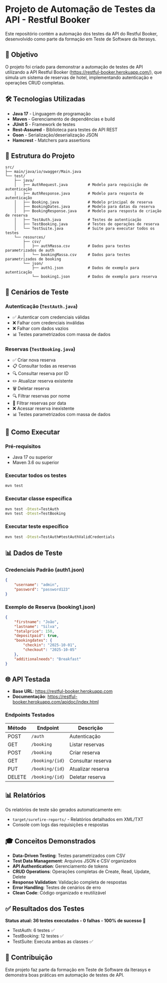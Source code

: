 # Projeto de Automação de Testes da API - Restful Booker

Este repositório contém a automação dos testes da API do Restful Booker, desenvolvido como parte da formação em Teste de Software da Iterasys.

## 🎯 Objetivo

O projeto foi criado para demonstrar a automação de testes de API utilizando a API Restful Booker (https://restful-booker.herokuapp.com/), que simula um sistema de reservas de hotel, implementando autenticação e operações CRUD completas.

## 🛠️ Tecnologias Utilizadas

- **Java 17** - Linguagem de programação
- **Maven** - Gerenciamento de dependências e build
- **JUnit 5** - Framework de testes
- **Rest-Assured** - Biblioteca para testes de API REST
- **Gson** - Serialização/deserialização JSON
- **Hamcrest** - Matchers para assertions

## 📁 Estrutura do Projeto

```
src/
├── main/java/io/swagger/Main.java
└── test/
    ├── java/
    │   ├── AuthRequest.java         # Modelo para requisição de autenticação
    │   ├── AuthResponse.java        # Modelo para resposta de autenticação
    │   ├── Booking.java             # Modelo principal de reserva
    │   ├── BookingDates.java        # Modelo para datas da reserva
    │   ├── BookingResponse.java     # Modelo para resposta de criação de reserva
    │   ├── TestAuth.java            # Testes de autenticação
    │   ├── TestBooking.java         # Testes de operações de reserva
    │   └── TestSuite.java           # Suite para executar todos os testes
    └── resources/
        ├── csv/
        │   ├── authMassa.csv        # Dados para testes parametrizados de auth
        │   └── bookingMassa.csv     # Dados para testes parametrizados de booking
        └── json/
            ├── auth1.json           # Dados de exemplo para autenticação
            └── booking1.json        # Dados de exemplo para reserva
```

## 🧪 Cenários de Teste

### Autenticação (`TestAuth.java`)
- ✅ Autenticar com credenciais válidas
- ❌ Falhar com credenciais inválidas
- ❌ Falhar com dados vazios
- 📊 Testes parametrizados com massa de dados

### Reservas (`TestBooking.java`)
- ✅ Criar nova reserva
- 📋 Consultar todas as reservas
- 🔍 Consultar reserva por ID
- ✏️ Atualizar reserva existente
- 🗑️ Deletar reserva
- 🔍 Filtrar reservas por nome
- 📅 Filtrar reservas por data
- ❌ Acessar reserva inexistente
- 📊 Testes parametrizados com massa de dados

## 🚀 Como Executar

### Pré-requisitos
- Java 17 ou superior
- Maven 3.6 ou superior

### Executar todos os testes
```bash
mvn test
```

### Executar classe específica
```bash
mvn test -Dtest=TestAuth
mvn test -Dtest=TestBooking
```

### Executar teste específico
```bash
mvn test -Dtest=TestAuth#testAuthValidCredentials
```

## 📊 Dados de Teste

### Credenciais Padrão (auth1.json)
```json
{
    "username": "admin",
    "password": "password123"
}
```

### Exemplo de Reserva (booking1.json)
```json
{
    "firstname": "João",
    "lastname": "Silva",
    "totalprice": 150,
    "depositpaid": true,
    "bookingdates": {
        "checkin": "2025-10-01",
        "checkout": "2025-10-05"
    },
    "additionalneeds": "Breakfast"
}
```

## 🌐 API Testada

- **Base URL**: https://restful-booker.herokuapp.com
- **Documentação**: https://restful-booker.herokuapp.com/apidoc/index.html

### Endpoints Testados

| Método | Endpoint | Descrição |
|--------|----------|-----------|
| POST | `/auth` | Autenticação |
| GET | `/booking` | Listar reservas |
| POST | `/booking` | Criar reserva |
| GET | `/booking/{id}` | Consultar reserva |
| PUT | `/booking/{id}` | Atualizar reserva |
| DELETE | `/booking/{id}` | Deletar reserva |

## 📊 Relatórios

Os relatórios de teste são gerados automaticamente em:
- `target/surefire-reports/` - Relatórios detalhados em XML/TXT
- Console com logs das requisições e respostas

## 🎓 Conceitos Demonstrados

- **Data-Driven Testing**: Testes parametrizados com CSV
- **Test Data Management**: Arquivos JSON e CSV organizados
- **API Authentication**: Gerenciamento de tokens
- **CRUD Operations**: Operações completas de Create, Read, Update, Delete
- **Response Validation**: Validação completa de respostas
- **Error Handling**: Testes de cenários de erro
- **Clean Code**: Código organizado e reutilizável

## ✅ Resultados dos Testes

**Status atual: 36 testes executados - 0 falhas - 100% de sucesso** 🎉

- TestAuth: 6 testes ✅
- TestBooking: 12 testes ✅  
- TestSuite: Executa ambas as classes ✅

## 🤝 Contribuição

Este projeto faz parte da formação em Teste de Software da Iterasys e demonstra boas práticas em automação de testes de API.
